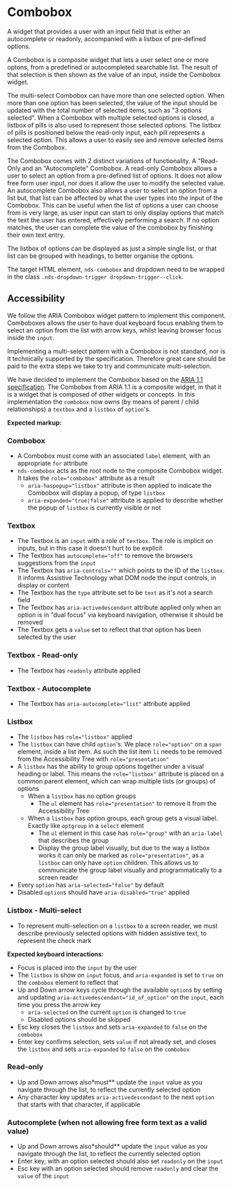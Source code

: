 # Combobox

A widget that provides a user with an input field that is either an autocomplete or readonly, accompanied with a listbox of pre-defined options.

A Combobox is a composite widget that lets a user select one or more optons, from a
predefined or autocompleted searchable list. The result of that selection
is then shown as the value of an input, inside the Combobox widget.

The multi-select Combobox can have more than one selected option.
When more than one option has been selected, the value of the input should
be updated with the total number of selected items, such as "3 options selected".
When a Combobox with multiple selected options is closed,
a listbox of pills is also used to represent those selected options.
The listbox of pills is positioned below the read-only input, each pill represents a selected option.
This allows a user to easily see and remove selected items from the Combobox.

The Combobox comes with 2 distinct variations of functionality. A "Read-Only and an "Autocomplete" Combobox.
A read-only Combobox allows a user to select an option from a pre-defined list of options. It does not allow
free form user input, nor does it allow the user to modify the selected value.
An autocomplete Combobox also allows a user to select an option from a list
but, that list can be affected by what the user types into the input of the Combobox. This can be
useful when the list of options a user can choose from is very large, as user input can start
to only display options that match the text the user has entered, effectively performing a search.
If no option matches, the user can complete the value of the combobox by finishing their own text entry.

The listbox of options can be displayed as just a simple single list, or that list can be grouped with
headings, to better organise the options.

The target HTML element, `nds-combobox` and dropdown need to be wrapped in the class
`.nds-dropdown-trigger dropdown-trigger--click`.

## Accessibility

We follow the ARIA Combobox widget pattern to implement this component. Comboboxes allows the user to have
dual keyboard focus enabling them to select an option from the list with arrow keys, whilst leaving browser focus inside
the `input`.

Implementing a multi-select pattern with a Combobox is not standard, nor is it technically supported by the specification.
Therefore great care should be paid to the extra steps we take to try and communicate multi-selection.

We have decided to implement the Combobox based on the [ARIA 1.1 specification](http://w3c.github.io/aria/aria/aria.html#combobox).
The Combobox from ARIA 1.1 is a composite widget, in that it is a widget that is composed of other widgets or concepts.
In this implementation the `combobox` now owns (by means of parent / child relationships) a `textbox` and a `listbox` of `option`'s.

**Expected markup:**

### Combobox

- A Combobox must come with an associated `label` element, with an appropriate `for` attribute
- `nds-combobox` acts as the root node to the composite Combobox widget. It takes the `role="combobox"` attribute as a result
  - `aria-haspopup="listbox"` attribute is then applied to indicate the Combobox will display a popup, of type `listbox`
  - `aria-expanded="true|false"` attribute is applied to describe whether the popup of `listbox` is currently visible or not

### Textbox

- The Textbox is an `input` with a role of `textbox`. The role is implicit on inputs, but in this case it doesn't hurt to be explicit
- The Textbox has `autocomplete="off"` to remove the browsers suggestions from the `input`
- The Textbox has `aria-controls=""` which points to the ID of the `listbox`. It informs Assistive Technology what DOM node the input controls, in display or content
- The Textbox has the `type` attribute set to be `text` as it's not a search field
- The Textbox has `aria-activedescendant` attribute applied only when an option is in "dual focus" via keyboard navigation, otherwise it should be removed
- The Textbox gets a `value` set to reflect that that option has been selected by the user

### Textbox - Read-only

- The Textbox has `readonly` attribute applied

### Textbox - Autocomplete

- The Textbox has `aria-autocomplete="list"` attribute applied

### Listbox

- The `listbox` has `role="listbox"` applied
- The `listbox` can have child `option`'s. We place `role="option"` on a `span` element, inside a list item. As such the list item `li` needs to be removed from the Accessibility Tree with `role="presentation"`
- A `listbox` has the ability to group options together under a visual heading or label. This means the `role="listbox"` attribute is placed on a common parent element, which can wrap multiple lists (or groups) of options
  - When a `listbox` has no option groups
    - The `ul` element has `role="presentation"` to remove it from the Accessibility Tree
  - When a `listbox` has option groups, each group gets a visual label. Exactly like `optgroup` in a `select` element
    - The `ul` element in this case has `role="group"` with an `aria-label` that describes the group
    - Display the group label visually, but due to the way a listbox works it can only be marked as `role="presentation"`, as a `listbox` can only have `option` children. This allows us to communicate the group label visually and programmatically to a screen reader
- Every `option` has `aria-selected="false"` by default
- Disabled `option`s should have `aria-disabled="true"` applied

### Listbox - Multi-select

- To represent multi-selection on a `listbox` to a screen reader, we must describe previously selected options with hidden assistive text, to represent the check mark

**Expected keyboard interactions:**

- Focus is placed into the `input` by the user
- The `listbox` is show on `input` focus, and `aria-expanded` is set to `true` on the `combobox` element to reflect that
- Up and Down arrow keys cycle through the available `option`s by setting and updating `aria-activedescendant="id_of_option"` on the `input`, each time you press the arrow key
  - `aria-selected` on the current `option` is changed to `true`
  - Disabled options should be skipped
- Esc key closes the `listbox` and sets `aria-expanded` to `false` on the `combobox`
- Enter key confirms selection, sets `value` if not already set, and closes the `listbox` and sets `aria-expanded` to `false` on the `combobox`

### Read-only

- Up and Down arrows also*must** update the `input` value as you navigate through the list, to reflect the currently selected option
- Any character key updates `aria-activedescendant` to the next `option` that starts with that character, if applicable

### Autocomplete (when not allowing free form text as a valid value)

- Up and Down arrows also*should** update the `input` value as you navigate through the list, to reflect the currently selected option
- Enter key, with an option selected should also set `readonly` on the `input`
- Esc key with an option selected should remove `readonly` and clear the `value` of the `input`
